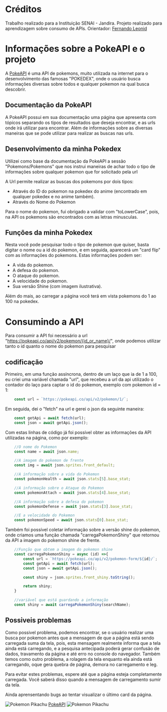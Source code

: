 # Créditos
Trabalho realizado para a Instituição SENAI - Jandira. Projeto realizado para aprendizagem sobre consumo de APIs. Orientador: [Fernando Leonid](https://github.com/fernandoleonid)

# Informações sobre a PokeAPI e o projeto
A [PokeAPI](https://pokeapi.co/) é uma API de pokemons, muito utilizada na internet para o desenvolvimento das famosas "POKEDEX", onde o usuário busca informações diversas sobre todos e qualquer pokemon na qual busca descobrir.

## Documentação da PokeAPI
A PokeAPI possui em sua documentação uma página que apresenta com tópicos separando os tipos de resultados que deseja encontrar, e as urls onde irá utilizar para encontrar. Além de informações sobre as diversas maneiras que se pode utilizar para realizar as buscas nas urls.

## Desenvolvimento da minha Pokedex
Utilizei como base da documentação da PokeAPI a sessão "Pokemons/Pokemons" que nos instrui maneiras de achar todo o tipo de informações sobre qualquer pokemon que for solicitado pela url

A Url permite realizar as buscas dos pokemons por dois tipos:
- Através do ID do pokemon na pokedex do anime (encontrado em qualquer pokedex e no anime também).
- Através do Nome do Pokemon

Para o nome do pokemon, fui obrigado a validar com "toLowerCase", pois, na API os pokemons são encontrados com as letras minusculas.

## Funções da minha Pokedex
Nesta você pode pesquisar todo o tipo de pokemon que quiser, basta digitar o nome ou a id do pokemon, e em seguida, aparecerá um "card flip" com as informações do pokemons. Estas informações podem ser:
- A vida do pokemon.
- A defesa do pokemon.
- O ataque do pokemon.
- A velocidade do pokemon.
- Sua versão Shine (com imagem ilustrativa).

Além do mais, ao carregar a página você terá em vista pokemons do 1 ao 100 na pokedex.

# Consumindo a API
Para consumir a API foi necessário a url "https://pokeapi.co/api/v2/pokemon/{id_or_name}/", onde podemos utilizar tanto o id quanto o nome do pokemon para pesquisar

## codificação
Primeiro, em uma função assíncrona, dentro de um laço que ia de 1 a 100, eu criei uma variável chamada "url", que recebeu a url da api utilizado o contador do laço para captar o id do pokemon, exemplo com pokemon id = 1:

~~~javascript
    const url = `https://pokeapi.co/api/v2/pokemon/1/`;
~~~

Em seguida, dei o "fetch" na url e gerei o json da seguinte maneira:

~~~javascript
    const getApi = await fetch(url);
    const json = await getApi.json();
~~~

Com estas linhas de código já foi possível obter as informações da API utilizadas na página, como por exemplo:

~~~javascript
    //O nome do Pokemon
    const name = await json.name;

    //A imagem do pokemon de frente
    const img = await json.sprites.front_default;

    //A informação sobre a vida do Pokemon
    const pokemonHealth = await json.stats[5].base_stat;

    //A informação sobre o Ataque do Pokemon
    const pokemonAttach = await json.stats[4].base_stat;

    //A informação sobre a defesa do pokemon
    const pokemonDefense = await json.stats[3].base_stat;

    //E a velocidade do Pokemon
    const pokemonSpeed = await json.stats[0].base_stat;
~~~

Também foi possível coletar informação sobre a versão shine do pokemon, onde  criamos uma função chamada "carregaPokemonShiny" que retornou da API a imagem do pokemon shine de frente.

~~~javascript
    //Função que obtem a imagem do pokemon shine
    const carregaPokemonShiny = async (id) =>{
        const url = `https://pokeapi.co/api/v2/pokemon-form/${id}/`;
        const getApi = await fetch(url);
        const json = await getApi.json();

        const shiny = json.sprites.front_shiny.toString();

        return shiny;
    }

    //variável que está guardando a informação
    const shiny = await carregaPokemonShiny(searchName);
~~~

## Possiveis problemas
Como possivel problema, podemos encontrar, se o usuário realizar uma busca por pokemon antes que a mensagem de que a página está sendo carregada suma da tela, pois, esta mensagem realmente informa que a tela ainda está carregando, e a pesquisa antecipada poderá gerar confusão de dados, travamento da página e até erro no console do navegador. Também temos como outro problema, a rolagem da tela enquanto ela ainda está carregando, oque gera quebra de página, demora no carregamento e leg.

Para evitar estes problemas, espere até que a página esteja completamente carregada. Você saberá disso quando a mensagem de carregamento sumir da tela.

Ainda aprensentando bugs ao tentar visualizar o último card da página.

![Pokemon Pikachu](https://raw.githubusercontent.com/PokeAPI/sprites/master/sprites/pokemon/25.png) [PokeAPI](https://pokeapi.co/) ![Pokemon Pikachu](https://raw.githubusercontent.com/PokeAPI/sprites/master/sprites/pokemon/25.png)